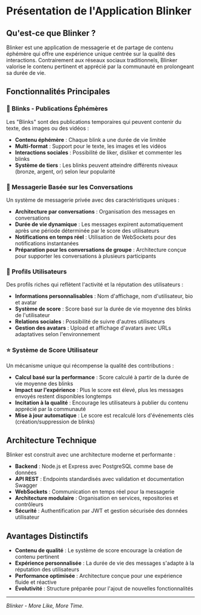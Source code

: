 # Présentation de l'Application Blinker

## Qu'est-ce que Blinker ?

Blinker est une application de messagerie et de partage de contenu éphémère qui offre une expérience unique centrée sur la qualité des interactions. Contrairement aux réseaux sociaux traditionnels, Blinker valorise le contenu pertinent et apprécié par la communauté en prolongeant sa durée de vie.

## Fonctionnalités Principales

### 📱 Blinks - Publications Éphémères

Les "Blinks" sont des publications temporaires qui peuvent contenir du texte, des images ou des vidéos :

- **Contenu éphémère** : Chaque blink a une durée de vie limitée
- **Multi-format** : Support pour le texte, les images et les vidéos
- **Interactions sociales** : Possibilité de liker, disliker et commenter les blinks
- **Système de tiers** : Les blinks peuvent atteindre différents niveaux (bronze, argent, or) selon leur popularité

### 💬 Messagerie Basée sur les Conversations

Un système de messagerie privée avec des caractéristiques uniques :

- **Architecture par conversations** : Organisation des messages en conversations
- **Durée de vie dynamique** : Les messages expirent automatiquement après une période déterminée par le score des utilisateurs
- **Notifications en temps réel** : Utilisation de WebSockets pour des notifications instantanées
- **Préparation pour les conversations de groupe** : Architecture conçue pour supporter les conversations à plusieurs participants

### 👤 Profils Utilisateurs

Des profils riches qui reflètent l'activité et la réputation des utilisateurs :

- **Informations personnalisables** : Nom d'affichage, nom d'utilisateur, bio et avatar
- **Système de score** : Score basé sur la durée de vie moyenne des blinks de l'utilisateur
- **Relations sociales** : Possibilité de suivre d'autres utilisateurs
- **Gestion des avatars** : Upload et affichage d'avatars avec URLs adaptatives selon l'environnement

### ⭐ Système de Score Utilisateur

Un mécanisme unique qui récompense la qualité des contributions :

- **Calcul basé sur la performance** : Score calculé à partir de la durée de vie moyenne des blinks
- **Impact sur l'expérience** : Plus le score est élevé, plus les messages envoyés restent disponibles longtemps
- **Incitation à la qualité** : Encourage les utilisateurs à publier du contenu apprécié par la communauté
- **Mise à jour automatique** : Le score est recalculé lors d'événements clés (création/suppression de blinks)

## Architecture Technique

Blinker est construit avec une architecture moderne et performante :

- **Backend** : Node.js et Express avec PostgreSQL comme base de données
- **API REST** : Endpoints standardisés avec validation et documentation Swagger
- **WebSockets** : Communication en temps réel pour la messagerie
- **Architecture modulaire** : Organisation en services, repositories et contrôleurs
- **Sécurité** : Authentification par JWT et gestion sécurisée des données utilisateur

## Avantages Distinctifs

- **Contenu de qualité** : Le système de score encourage la création de contenu pertinent
- **Expérience personnalisée** : La durée de vie des messages s'adapte à la réputation des utilisateurs
- **Performance optimisée** : Architecture conçue pour une expérience fluide et réactive
- **Évolutivité** : Structure préparée pour l'ajout de nouvelles fonctionnalités

---

*Blinker - More Like, More Time.*
